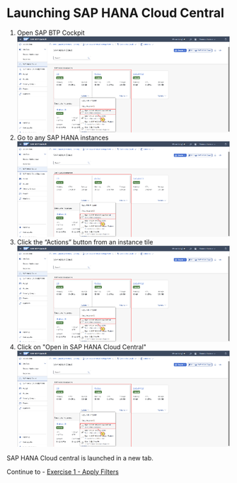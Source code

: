 # Launching SAP HANA Cloud Central

1. Open SAP BTP Cockpit
<br>![](/exercises/ex0/images/001.png)
2. Go to any SAP HANA instances
<br>![](/exercises/ex0/images/001.png)
3. Click the “Actions” button from an instance tile
<br>![](/exercises/ex0/images/001.png)
4. Click on "Open in SAP HANA Cloud Central"
<br>![](/exercises/ex0/images/001.png)

SAP HANA Cloud central is launched in a new tab.

Continue to - [Exercise 1 - Apply Filters](../ex1/README.md)
